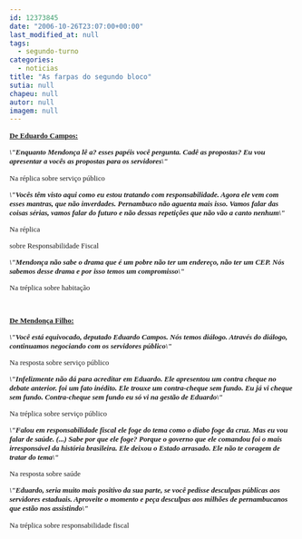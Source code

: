 ```yaml
---
id: 12373845
date: "2006-10-26T23:07:00+00:00"
last_modified_at: null
tags:
  - segundo-turno
categories:
  - noticias
title: "As farpas do segundo bloco"
sutia: null
chapeu: null
autor: null
imagem: null
---
```

<p><B><U><FONT size=2></p>
<p><P><FONT face=Verdana>De Eduardo Campos:</FONT></P></U><I></p>
<p><P><FONT face=Verdana>\"Enquanto Mendonça lê a? esses papéis você pergunta. Cadê as propostas? Eu vou apresentar a vocês as propostas para os servidores\"</FONT></I><BR></P></B></p>
<p><P><FONT face=Verdana>Na réplica sobre serviço público</FONT></P><B><I></p>
<p><P><FONT face=Verdana>\"Vocês têm visto aqui como eu estou tratando com responsabilidade. Agora ele vem com esses mantras, que não inverdades. Pernambuco não aguenta mais isso. Vamos falar das coisas sérias, vamos falar do futuro e não dessas repetições que não vão a canto nenhum\" </FONT></P></p>
<p><P></B></I><FONT face=Verdana>Na réplica</p>
<p> sobre Responsabilidade Fiscal</FONT></P><B><I></p>
<p><P><FONT face=Verdana>\"Mendonça não sabe o drama que é um pobre não ter um endereço, não ter um CEP. Nós sabemos desse drama e por isso temos um compromisso\"</FONT></P></B></I></p>
<p><P><FONT face=Verdana>Na tréplica sobre habitação</FONT></P><B></p>
<p><P><U><FONT face=Verdana></FONT></U>&nbsp;</P></p>
<p><P><U><FONT face=Verdana>De Mendonça Filho:</FONT></P></U><I></p>
<p><P><FONT face=Verdana>\"Você está equivocado, deputado Eduardo Campos. Nós temos diálogo. Através do diálogo, continuamos negociando com os servidores público\"</FONT></I><BR></P></B></p>
<p><P><FONT face=Verdana>Na resposta sobre serviço público</FONT></P><B><I></p>
<p><P><FONT face=Verdana>\"Infelizmente não dá para acreditar em Eduardo. Ele apresentou um contra cheque no debate anterior. foi um fato inédito. Ele trouxe um contra-cheque sem fundo. Eu já vi cheque sem fundo. Contra-cheque sem fundo eu só vi na gestão de Eduardo\" <BR></FONT></P></B></I></p>
<p><P><FONT face=Verdana>Na tréplica sobre serviço público</FONT></P><B><I></p>
<p><P><FONT face=Verdana>\"Falou em responsabilidade fiscal ele foge do tema como o diabo foge da cruz. Mas eu vou falar de saúde. (...) Sabe por que ele foge? Porque o governo que ele comandou foi o mais irresponsável da história brasileira. Ele deixou o Estado arrasado. Ele não te coragem de tratar do tema\" </FONT></B></I><BR></P></p>
<p><P><FONT face=Verdana>Na resposta sobre saúde</FONT></P><B><I></p>
<p><P><FONT face=Verdana>\"Eduardo, seria muito mais positivo da sua parte, se você pedisse desculpas públicas aos servidores estaduais. Aproveite o momento e peça desculpas aos milhões de pernambucanos que estão nos assistindo\"</FONT></P></B></I></p>
<p><P><FONT face=Verdana>Na tréplica sobre responsabilidade fiscal</FONT></FONT></P> </p>
